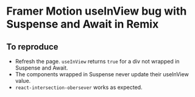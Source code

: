 # Framer Motion useInView bug with Suspense and Await in Remix

## To reproduce

- Refresh the page. `useInView` returns `true` for a div not wrapped in Suspense and Await.
- The components wrapped in Suspense never update their useInView value.
- `react-intersection-obersever` works as expected.
